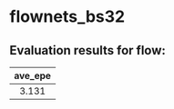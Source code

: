 # flownets_bs32  

## Evaluation results for flow:  

|  ave_epe  |  
|:---------:|  
|   3.131   |
